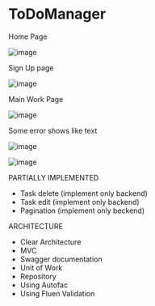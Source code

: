 # ToDoManager

Home Page 

![image](https://github.com/Everjoi/ToDoManager/assets/108404720/8ac68154-c418-497c-ab49-c7c40c384e0b)

Sign Up page 

![image](https://github.com/Everjoi/ToDoManager/assets/108404720/ea15f504-0665-4512-b773-35b5e610c8a3)

Main Work Page

![image](https://github.com/Everjoi/ToDoManager/assets/108404720/ca8f30b5-2b6c-4935-bde5-5fd55926895f)

Some error shows like text

![image](https://github.com/Everjoi/ToDoManager/assets/108404720/b0cdfe1e-d1de-4cbc-a14e-33059bf9781d)

![image](https://github.com/Everjoi/ToDoManager/assets/108404720/cf699020-4f23-4573-93fb-eba842d06a95)

PARTIALLY IMPLEMENTED
- Task delete (implement only backend)
- Task edit (implement only backend)
- Pagination (implement only beckend)

ARCHITECTURE
- Clear Architecture
- MVC
- Swagger documentation
- Unit of Work
- Repository
- Using Autofac
- Using Fluen Validation
  
